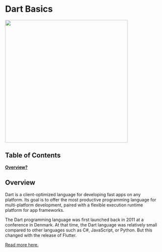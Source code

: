 # Dart Basics

<img src="https://swansoftwaresolutions.com/wp-content/uploads/2020/02/08.20.20-What-is-Dart-and-how-is-it-used-1024x576.jpg" height=400/>

## Table of Contents

**[Overview?](#overview)**<br>

## Overview

Dart is a client-optimized language for developing fast apps on any platform. Its goal is to offer the most productive programming language for multi-platform development, paired with a flexible execution runtime platform for app frameworks.

The Dart programming language was first launched back in 2011 at a conference in Denmark. At that time, the Dart language was relatively small compared to other languages such as C#, JavaScript, or Python. But this changed with the release of Flutter.

[Read more here.](../overview)